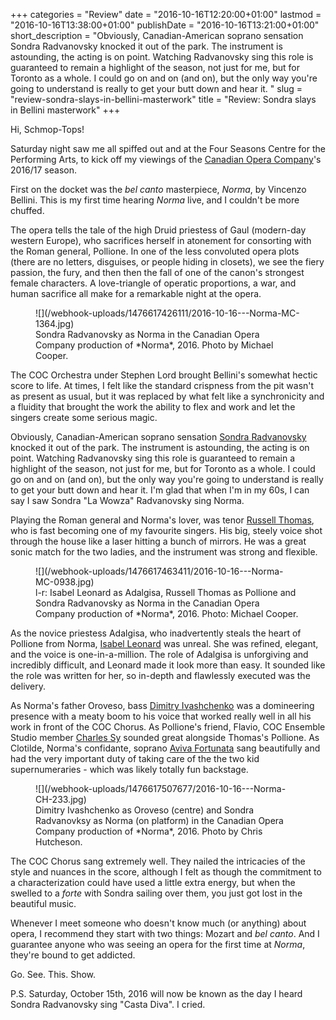 +++
categories = "Review"
date = "2016-10-16T12:20:00+01:00"
lastmod = "2016-10-16T13:38:00+01:00"
publishDate = "2016-10-16T13:21:00+01:00"
short_description = "Obviously, Canadian-American soprano sensation Sondra Radvanovsky knocked it out of the park. The instrument is astounding, the acting is on point. Watching Radvanovsky sing this role is guaranteed to remain a highlight of the season, not just for me, but for Toronto as a whole. I could go on and on (and on), but the only way you're going to understand is really to get your butt down and hear it. "
slug = "review-sondra-slays-in-bellini-masterwork"
title = "Review: Sondra slays in Bellini masterwork"
+++

Hi, Schmop-Tops!

Saturday night saw me all spiffed out and at the Four Seasons Centre for the Performing Arts, to kick off my viewings of the [Canadian Opera Company](/scene/companies/canadian-opera-company/)'s 2016/17 season.

First on the docket was the *bel canto* masterpiece, *Norma*, by Vincenzo Bellini. This is my first time hearing *Norma* live, and I couldn't be more chuffed.

The opera tells the tale of the high Druid priestess of Gaul (modern-day western Europe), who sacrifices herself in atonement for consorting with the Roman general, Pollione. In one of the less convoluted opera plots (there are no letters, disguises, or people hiding in closets), we see the fiery passion, the fury, and then then the fall of one of the canon's strongest female characters. A love-triangle of operatic proportions, a war, and human sacrifice all make for a remarkable night at the opera. 

<figure data-type="image">
![](/webhook-uploads/1476617426111/2016-10-16---Norma-MC-1364.jpg)
<figcaption>Sondra Radvanovsky as Norma in the Canadian Opera Company production of *Norma*, 2016. Photo by Michael Cooper.
</figcaption>
</figure>

The COC Orchestra under Stephen Lord brought Bellini's somewhat hectic score to life. At times, I felt like the standard crispness from the pit wasn't as present as usual, but it was replaced by what felt like a synchronicity and a fluidity that brought the work the ability to flex and work and let the singers create some serious magic. 

Obviously, Canadian-American soprano sensation [Sondra Radvanovsky](/in-review-sondra-radvanovsky-at-koerner-hall/) knocked it out of the park. The instrument is astounding, the acting is on point. Watching Radvanovsky sing this role is guaranteed to remain a highlight of the season, not just for me, but for Toronto as a whole. I could go on and on (and on), but the only way you're going to understand is really to get your butt down and hear it. I'm glad that when I'm in my 60s, I can say I saw Sondra "La Wowza" Radvanovsky sing Norma.

Playing the Roman general and Norma's lover, was tenor [Russell Thomas](/talking-with-singers-russell-thomas/), who is fast becoming one of my favourite singers. His big, steely voice shot through the house like a laser hitting a bunch of mirrors. He was a great sonic match for the two ladies, and the instrument was strong and flexible. 

<figure data-type="image">
![](/webhook-uploads/1476617463411/2016-10-16---Norma-MC-0938.jpg)
<figcaption>l-r: Isabel Leonard as Adalgisa, Russell Thomas as Pollione and Sondra Radvanovsky as Norma in the Canadian Opera Company production of *Norma*, 2016. Photo: Michael Cooper.
</figcaption>
</figure>

As the novice priestess Adalgisa, who inadvertently steals the heart of Pollione from Norma, [Isabel Leonard](/scene/people/isabel-leonard/) was unreal. She was refined, elegant, and the voice is one-in-a-million. The role of Adalgisa is unforgiving and incredibly difficult, and Leonard made it look more than easy. It sounded like the role was written for her, so in-depth and flawlessly executed was the delivery. 

As Norma's father Oroveso, bass [Dimitry Ivashchenko](/scene/people/dimitry-ivashchenko/) was a domineering presence with a meaty boom to his voice that worked really well in all his work in front of the COC Chorus. As Pollione's friend, Flavio, COC Ensemble Studio member [Charles Sy](/scene/people/charles-sy/) sounded great alongside Thomas's Pollione. As Clotilde, Norma's confidante, soprano [Aviva Fortunata](/scene/people/aviva-fortunata/) sang beautifully and had the very important duty of taking care of the the two kid supernumeraries - which was likely totally fun backstage. 

<figure data-type="image">
![](/webhook-uploads/1476617507677/2016-10-16---Norma-CH-233.jpg)
<figcaption>Dimitry Ivashchenko as Oroveso (centre) and Sondra Radvanovksy as Norma (on platform) in the Canadian Opera Company production of *Norma*, 2016. Photo by Chris Hutcheson.</figcaption>
</figure>

The COC Chorus sang extremely well. They nailed the intricacies of the style and nuances in the score, although I felt as though the commitment to a characterization could have used a little extra energy, but when the swelled to a *forte* with Sondra sailing over them, you just got lost in the beautiful music. 

Whenever I meet someone who doesn't know much (or anything) about opera, I recommend they start with two things: Mozart and *bel canto*. And I guarantee anyone who was seeing an opera for the first time at *Norma*, they're bound to get addicted. 

Go. See. This. Show. 

P.S. Saturday, October 15th, 2016 will now be known as the day I heard Sondra Radvanovsky sing "Casta Diva". I cried.
